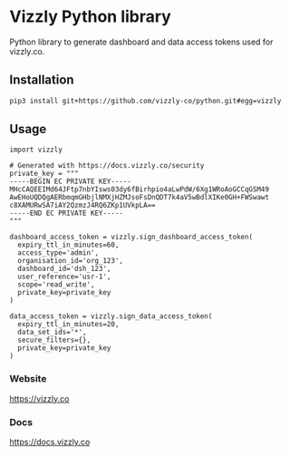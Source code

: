 # Vizzly Python library

Python library to generate dashboard and data access tokens used for vizzly.co.

## Installation
```sh
pip3 install git+https://github.com/vizzly-co/python.git#egg=vizzly
```

## Usage
```python3
import vizzly

# Generated with https://docs.vizzly.co/security
private_key = """
-----BEGIN EC PRIVATE KEY-----
MHcCAQEEIMd64JFtp7nbYIsws03dy6fBirhpio4aLwPdW/6Xg1WRoAoGCCqGSM49
AwEHoUQDQgAERbmqmGHbjlNMXjHZMJsoFsDnQDT7k4aV5wBdlXIKe0GH+FWSwawt
c8XAMURwSA7iAY2QzmzJ4RQ6ZKp1UVkpLA==
-----END EC PRIVATE KEY-----
"""

dashboard_access_token = vizzly.sign_dashboard_access_token(
  expiry_ttl_in_minutes=60,
  access_type='admin',
  organisation_id='org_123',
  dashboard_id='dsh_123',
  user_reference='usr-1',
  scope='read_write',
  private_key=private_key
)

data_access_token = vizzly.sign_data_access_token(
  expiry_ttl_in_minutes=20,
  data_set_ids='*',
  secure_filters={},
  private_key=private_key
)
```

### Website
https://vizzly.co

### Docs
https://docs.vizzly.co
